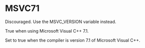   

# MSVC71  
Discouraged.  Use the MSVC_VERSION variable instead.  

True when using Microsoft Visual C++ 7.1.  

Set to true when the compiler is version 7.1 of Microsoft Visual C++.  

